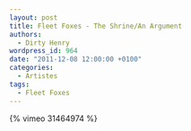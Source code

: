 ```yaml
---
layout: post
title: Fleet Foxes - The Shrine/An Argument
authors:
  - Dirty Henry
wordpress_id: 964
date: "2011-12-08 12:00:00 +0100"
categories:
  - Artistes
tags:
  - Fleet Foxes
---
```


{% vimeo 31464974 %}
